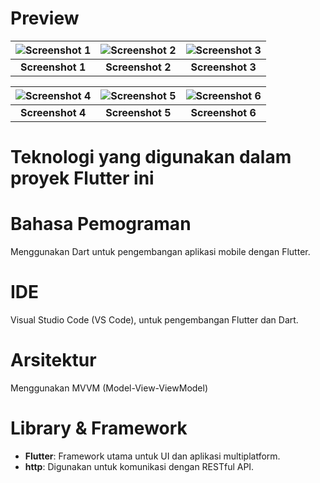 # Preview
| ![Screenshot 1](https://github.com/user-attachments/assets/0d1de717-69fe-427f-b39f-e2ea23646fa6) | ![Screenshot 2](https://github.com/user-attachments/assets/dfbe9e0a-3c18-4dd4-9c48-00f522694f93) | ![Screenshot 3](https://github.com/user-attachments/assets/b7e4e345-6525-4414-afe9-93f731f127d2) |
|:---:|:---:|:---:|
| **Screenshot 1** | **Screenshot 2** | **Screenshot 3** |

| ![Screenshot 4](https://github.com/user-attachments/assets/8f8a13b6-9234-4386-aa49-7c066a6af4db) | ![Screenshot 5](https://github.com/user-attachments/assets/13497233-3503-4fe3-95ed-78f5a2bd2471) | ![Screenshot 6](https://github.com/user-attachments/assets/25583b21-b88c-431e-b5bb-329d8fa49451) |
|:---:|:---:|:---:|
| **Screenshot 4** | **Screenshot 5** | **Screenshot 6** |


# Teknologi yang digunakan dalam proyek Flutter ini 

# Bahasa Pemograman
Menggunakan Dart untuk pengembangan aplikasi mobile dengan Flutter.

# IDE
Visual Studio Code (VS Code), untuk pengembangan Flutter dan Dart.

# Arsitektur
Menggunakan MVVM (Model-View-ViewModel)

# Library & Framework

- **Flutter**: Framework utama untuk UI dan aplikasi multiplatform.
- **http**: Digunakan untuk komunikasi dengan RESTful API.

